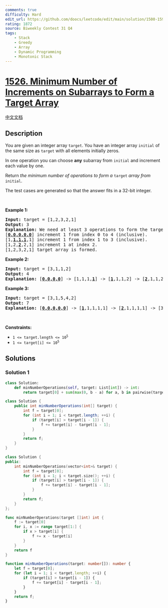 ```yaml
---
comments: true
difficulty: Hard
edit_url: https://github.com/doocs/leetcode/edit/main/solution/1500-1599/1526.Minimum%20Number%20of%20Increments%20on%20Subarrays%20to%20Form%20a%20Target%20Array/README_EN.md
rating: 1872
source: Biweekly Contest 31 Q4
tags:
    - Stack
    - Greedy
    - Array
    - Dynamic Programming
    - Monotonic Stack
---
```


<!-- problem:start -->

# [1526. Minimum Number of Increments on Subarrays to Form a Target Array](https://leetcode.com/problems/minimum-number-of-increments-on-subarrays-to-form-a-target-array)

[中文文档](/solution/1500-1599/1526.Minimum%20Number%20of%20Increments%20on%20Subarrays%20to%20Form%20a%20Target%20Array/README.md)

## Description

<p>You are given an integer array <code>target</code>. You have an integer array <code>initial</code> of the same size as <code>target</code> with all elements initially zeros.</p>

<p>In one operation you can choose <strong>any</strong> subarray from <code>initial</code> and increment each value by one.</p>

<p>Return <em>the minimum number of operations to form a </em><code>target</code><em> array from </em><code>initial</code>.</p>

<p>The test cases are generated so that the answer fits in a 32-bit integer.</p>

<p>&nbsp;</p>
<p><strong class="example">Example 1:</strong></p>

<pre>
<strong>Input:</strong> target = [1,2,3,2,1]
<strong>Output:</strong> 3
<strong>Explanation:</strong> We need at least 3 operations to form the target array from the initial array.
[<strong><u>0,0,0,0,0</u></strong>] increment 1 from index 0 to 4 (inclusive).
[1,<strong><u>1,1,1</u></strong>,1] increment 1 from index 1 to 3 (inclusive).
[1,2,<strong><u>2</u></strong>,2,1] increment 1 at index 2.
[1,2,3,2,1] target array is formed.
</pre>

<p><strong class="example">Example 2:</strong></p>

<pre>
<strong>Input:</strong> target = [3,1,1,2]
<strong>Output:</strong> 4
<strong>Explanation:</strong> [<strong><u>0,0,0,0</u></strong>] -&gt; [1,1,1,<strong><u>1</u></strong>] -&gt; [<strong><u>1</u></strong>,1,1,2] -&gt; [<strong><u>2</u></strong>,1,1,2] -&gt; [3,1,1,2]
</pre>

<p><strong class="example">Example 3:</strong></p>

<pre>
<strong>Input:</strong> target = [3,1,5,4,2]
<strong>Output:</strong> 7
<strong>Explanation:</strong> [<strong><u>0,0,0,0,0</u></strong>] -&gt; [<strong><u>1</u></strong>,1,1,1,1] -&gt; [<strong><u>2</u></strong>,1,1,1,1] -&gt; [3,1,<strong><u>1,1,1</u></strong>] -&gt; [3,1,<strong><u>2,2</u></strong>,2] -&gt; [3,1,<strong><u>3,3</u></strong>,2] -&gt; [3,1,<strong><u>4</u></strong>,4,2] -&gt; [3,1,5,4,2].
</pre>

<p>&nbsp;</p>
<p><strong>Constraints:</strong></p>

<ul>
	<li><code>1 &lt;= target.length &lt;= 10<sup>5</sup></code></li>
	<li><code>1 &lt;= target[i] &lt;= 10<sup>5</sup></code></li>
</ul>

## Solutions

<!-- solution:start -->

### Solution 1

<!-- tabs:start -->

```python
class Solution:
    def minNumberOperations(self, target: List[int]) -> int:
        return target[0] + sum(max(0, b - a) for a, b in pairwise(target))
```

```java
class Solution {
    public int minNumberOperations(int[] target) {
        int f = target[0];
        for (int i = 1; i < target.length; ++i) {
            if (target[i] > target[i - 1]) {
                f += target[i] - target[i - 1];
            }
        }
        return f;
    }
}
```

```cpp
class Solution {
public:
    int minNumberOperations(vector<int>& target) {
        int f = target[0];
        for (int i = 1; i < target.size(); ++i) {
            if (target[i] > target[i - 1]) {
                f += target[i] - target[i - 1];
            }
        }
        return f;
    }
};
```

```go
func minNumberOperations(target []int) int {
	f := target[0]
	for i, x := range target[1:] {
		if x > target[i] {
			f += x - target[i]
		}
	}
	return f
}
```

```ts
function minNumberOperations(target: number[]): number {
    let f = target[0];
    for (let i = 1; i < target.length; ++i) {
        if (target[i] > target[i - 1]) {
            f += target[i] - target[i - 1];
        }
    }
    return f;
}
```

<!-- tabs:end -->

<!-- solution:end -->

<!-- problem:end -->
